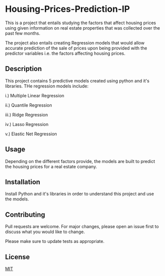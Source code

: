 # Housing-Prices-Prediction-IP

This is a project that entails studying the factors that affect housing prices using given information on real estate properties that was collected over the past few months.

The project also entails creating Regression models that would allow accurate prediction of the sale of prices upon being provided with the predictor variables i.e. the factors affecting housing prices.

## Description
This project contains 5 predictive models created using python and it's libraries. THe regression models include:

i.) Multiple Linear Regression

ii.) Quantile Regression

iii.) Ridge Regression

iv.) Lasso Regression

v.) Elastic Net Regression

## Usage
Depending on the different factors provide, the models are built to predict the housing prices for a real estate company.

## Installation
Install Python and it's libraries in order to understand this project and use the models.

## Contributing
Pull requests are welcome. For major changes, please open an issue first to discuss what you would like to change.

Please make sure to update tests as appropriate.

## License
[MIT](https://choosealicense.com/licenses/mit/)
